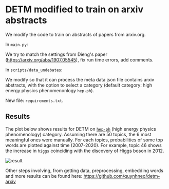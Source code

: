 # DETM modified to train on arxiv abstracts 

We modify the code to train on abstracts of papers from arxiv.org.

In `main.py`:

We try to match the settings from Dieng's paper (https://arxiv.org/abs/1907.05545), fix run time errors, add comments.

In `scripts/data_undebates`:

We modify so that it can process the meta data json file contains arxiv abstracts, with the option to select a category (default category: high energy physics phenomenonlogy `hep-ph`).

New file: `requirements.txt`.

## Results
The plot below shows results for DETM on [`hep-ph`](https://arxiv.org/archive/hep-ph) (high energy physics phenomenology) category. Assuming there are 50 topics, the 6 most meaningful ones were  manually. For each topics, probabilities of some top words are plotted against time (2007-2020). 
For example, topic 46 shows the increase in `higgs` coinciding with the discovery of Higgs boson in 2012.

![result](https://github.com/quynhneo/detm-arxiv/blob/master/detm_un_K_50_Htheta_800_Optim_adam_Clip_2.0_ThetaAct_relu_Lr_0.001_Bsz_200_RhoSize_300_L_4_minDF_15_trainEmbeddings_0_beta.png)

Other steps involving, from getting data, preprocessing, embedding words and more results can be found here: https://github.com/quynhneo/detm-arxiv

